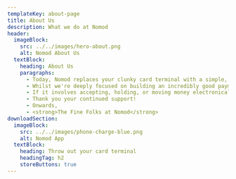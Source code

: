 ```yaml
---
templateKey: about-page
title: About Us
description: What we do at Nomod
header:
  imageBlock:
    src: ../../images/hero-about.png
    alt: Nomod About Us
  textBlock:
    heading: About Us
    paragraphs:
      - Today, Nomod replaces your clunky card terminal with a simple, intuitive way to accept in-person card payments right on your device! 
      - Whilst we're deeply focused on building an incredibly good payments experience, with thoughtful features, bringing on new ways to get paid, and continuing to expand into new markets, our longer term ambition is build a <strong>better banking experience for your business.</strong>
      - If it involves accepting, holding, or moving money electronically, we want to be all over it. We believe that the future of business banking is going to be unexpected, seamless, and incredibly disruptive. If you think the era of digital banking is already upon us, you haven't seen anything yet ;)
      - Thank you your continued support!
      - Onwards,
      - <strong>The Fine Folks at Nomod</strong>
downloadSection:
  imageBlock:
    src: ../../images/phone-charge-blue.png
    alt: Nomod App
  textBlock:
    heading: Throw out your card terminal
    headingTag: h2
    storeButtons: true
---
```

